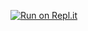 [![Run on Repl.it](https://repl.it/badge/github/jfbueno/react-calculadora)](https://repl.it/github/jfbueno/react-calculadora)